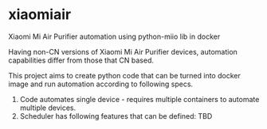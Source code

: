 # xiaomiair
Xiaomi Mi Air Purifier automation using python-miio lib in docker

Having non-CN versions of Xiaomi Mi Air Purifier devices, automation capabilities differ from those that CN based.

This project aims to create python code that can be turned into docker image and run automation according to following specs.

1. Code automates single device - requires multiple containers to automate multiple devices.
2. Scheduler has following features that can be defined:
TBD
